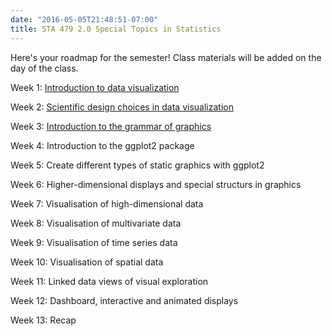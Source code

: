 ```yaml
---
date: "2016-05-05T21:48:51-07:00"
title: STA 479 2.0 Special Topics in Statistics
---
```


Here's your roadmap for the semester! Class materials will be added on the day of the class.

Week 1: [Introduction to data visualization](/sMARTDataViz/lesson1viz.html)


Week 2: [Scientific design choices in data visualization](/sMARTDataViz/lesson2viz.html)

Week 3: [Introduction to the grammar of graphics](/sMARTDataViz/lesson3viz.html)

Week 4: Introduction to the ggplot2 package

Week 5: Create different types of static graphics with ggplot2

Week 6: Higher-dimensional displays and special structurs in graphics

Week 7: Visualisation of high-dimensional data

Week 8: Visualisation of multivariate data

Week 9: Visualisation of time series data

Week 10: Visualisation of spatial data

Week 11: Linked data views of visual exploration

Week 12: Dashboard, interactive and animated displays

Week 13: Recap